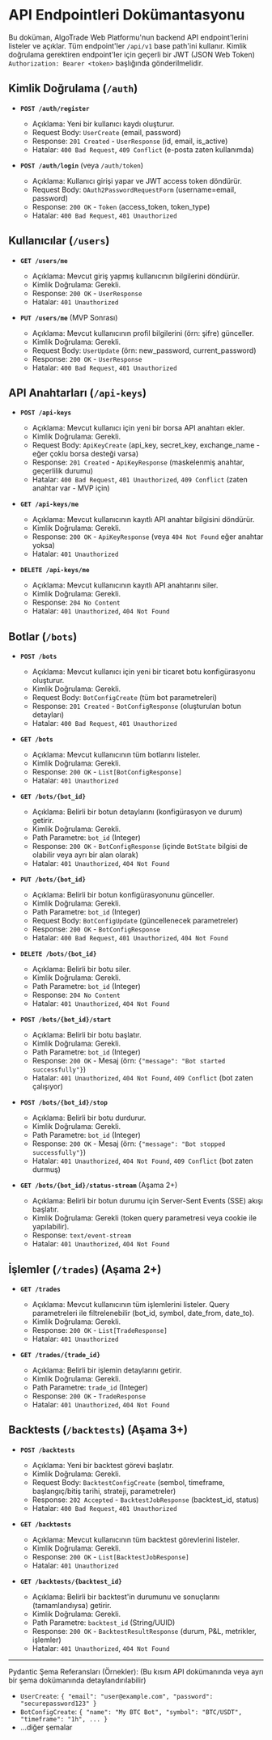 # API Endpointleri Dokümantasyonu

Bu doküman, AlgoTrade Web Platformu'nun backend API endpoint'lerini listeler ve açıklar. Tüm endpoint'ler `/api/v1` base path'ini kullanır. Kimlik doğrulama gerektiren endpoint'ler için geçerli bir JWT (JSON Web Token) `Authorization: Bearer <token>` başlığında gönderilmelidir.

## Kimlik Doğrulama (`/auth`)

*   **`POST /auth/register`**
    *   Açıklama: Yeni bir kullanıcı kaydı oluşturur.
    *   Request Body: `UserCreate` (email, password)
    *   Response: `201 Created` - `UserResponse` (id, email, is_active)
    *   Hatalar: `400 Bad Request`, `409 Conflict` (e-posta zaten kullanımda)

*   **`POST /auth/login`** (veya `/auth/token`)
    *   Açıklama: Kullanıcı girişi yapar ve JWT access token döndürür.
    *   Request Body: `OAuth2PasswordRequestForm` (username=email, password)
    *   Response: `200 OK` - `Token` (access_token, token_type)
    *   Hatalar: `400 Bad Request`, `401 Unauthorized`

## Kullanıcılar (`/users`)

*   **`GET /users/me`**
    *   Açıklama: Mevcut giriş yapmış kullanıcının bilgilerini döndürür.
    *   Kimlik Doğrulama: Gerekli.
    *   Response: `200 OK` - `UserResponse`
    *   Hatalar: `401 Unauthorized`

*   **`PUT /users/me`** (MVP Sonrası)
    *   Açıklama: Mevcut kullanıcının profil bilgilerini (örn: şifre) günceller.
    *   Kimlik Doğrulama: Gerekli.
    *   Request Body: `UserUpdate` (örn: new_password, current_password)
    *   Response: `200 OK` - `UserResponse`
    *   Hatalar: `400 Bad Request`, `401 Unauthorized`

## API Anahtarları (`/api-keys`)

*   **`POST /api-keys`**
    *   Açıklama: Mevcut kullanıcı için yeni bir borsa API anahtarı ekler.
    *   Kimlik Doğrulama: Gerekli.
    *   Request Body: `ApiKeyCreate` (api_key, secret_key, exchange_name - eğer çoklu borsa desteği varsa)
    *   Response: `201 Created` - `ApiKeyResponse` (maskelenmiş anahtar, geçerlilik durumu)
    *   Hatalar: `400 Bad Request`, `401 Unauthorized`, `409 Conflict` (zaten anahtar var - MVP için)

*   **`GET /api-keys/me`**
    *   Açıklama: Mevcut kullanıcının kayıtlı API anahtar bilgisini döndürür.
    *   Kimlik Doğrulama: Gerekli.
    *   Response: `200 OK` - `ApiKeyResponse` (veya `404 Not Found` eğer anahtar yoksa)
    *   Hatalar: `401 Unauthorized`

*   **`DELETE /api-keys/me`**
    *   Açıklama: Mevcut kullanıcının kayıtlı API anahtarını siler.
    *   Kimlik Doğrulama: Gerekli.
    *   Response: `204 No Content`
    *   Hatalar: `401 Unauthorized`, `404 Not Found`

## Botlar (`/bots`)

*   **`POST /bots`**
    *   Açıklama: Mevcut kullanıcı için yeni bir ticaret botu konfigürasyonu oluşturur.
    *   Kimlik Doğrulama: Gerekli.
    *   Request Body: `BotConfigCreate` (tüm bot parametreleri)
    *   Response: `201 Created` - `BotConfigResponse` (oluşturulan botun detayları)
    *   Hatalar: `400 Bad Request`, `401 Unauthorized`

*   **`GET /bots`**
    *   Açıklama: Mevcut kullanıcının tüm botlarını listeler.
    *   Kimlik Doğrulama: Gerekli.
    *   Response: `200 OK` - `List[BotConfigResponse]`
    *   Hatalar: `401 Unauthorized`

*   **`GET /bots/{bot_id}`**
    *   Açıklama: Belirli bir botun detaylarını (konfigürasyon ve durum) getirir.
    *   Kimlik Doğrulama: Gerekli.
    *   Path Parametre: `bot_id` (Integer)
    *   Response: `200 OK` - `BotConfigResponse` (içinde `BotState` bilgisi de olabilir veya ayrı bir alan olarak)
    *   Hatalar: `401 Unauthorized`, `404 Not Found`

*   **`PUT /bots/{bot_id}`**
    *   Açıklama: Belirli bir botun konfigürasyonunu günceller.
    *   Kimlik Doğrulama: Gerekli.
    *   Path Parametre: `bot_id` (Integer)
    *   Request Body: `BotConfigUpdate` (güncellenecek parametreler)
    *   Response: `200 OK` - `BotConfigResponse`
    *   Hatalar: `400 Bad Request`, `401 Unauthorized`, `404 Not Found`

*   **`DELETE /bots/{bot_id}`**
    *   Açıklama: Belirli bir botu siler.
    *   Kimlik Doğrulama: Gerekli.
    *   Path Parametre: `bot_id` (Integer)
    *   Response: `204 No Content`
    *   Hatalar: `401 Unauthorized`, `404 Not Found`

*   **`POST /bots/{bot_id}/start`**
    *   Açıklama: Belirli bir botu başlatır.
    *   Kimlik Doğrulama: Gerekli.
    *   Path Parametre: `bot_id` (Integer)
    *   Response: `200 OK` - Mesaj (örn: `{"message": "Bot started successfully"}`)
    *   Hatalar: `401 Unauthorized`, `404 Not Found`, `409 Conflict` (bot zaten çalışıyor)

*   **`POST /bots/{bot_id}/stop`**
    *   Açıklama: Belirli bir botu durdurur.
    *   Kimlik Doğrulama: Gerekli.
    *   Path Parametre: `bot_id` (Integer)
    *   Response: `200 OK` - Mesaj (örn: `{"message": "Bot stopped successfully"}`)
    *   Hatalar: `401 Unauthorized`, `404 Not Found`, `409 Conflict` (bot zaten durmuş)

*   **`GET /bots/{bot_id}/status-stream`** (Aşama 2+)
    *   Açıklama: Belirli bir botun durumu için Server-Sent Events (SSE) akışı başlatır.
    *   Kimlik Doğrulama: Gerekli (token query parametresi veya cookie ile yapılabilir).
    *   Response: `text/event-stream`
    *   Hatalar: `401 Unauthorized`, `404 Not Found`

## İşlemler (`/trades`) (Aşama 2+)

*   **`GET /trades`**
    *   Açıklama: Mevcut kullanıcının tüm işlemlerini listeler. Query parametreleri ile filtrelenebilir (bot_id, symbol, date_from, date_to).
    *   Kimlik Doğrulama: Gerekli.
    *   Response: `200 OK` - `List[TradeResponse]`
    *   Hatalar: `401 Unauthorized`

*   **`GET /trades/{trade_id}`**
    *   Açıklama: Belirli bir işlemin detaylarını getirir.
    *   Kimlik Doğrulama: Gerekli.
    *   Path Parametre: `trade_id` (Integer)
    *   Response: `200 OK` - `TradeResponse`
    *   Hatalar: `401 Unauthorized`, `404 Not Found`

## Backtests (`/backtests`) (Aşama 3+)

*   **`POST /backtests`**
    *   Açıklama: Yeni bir backtest görevi başlatır.
    *   Kimlik Doğrulama: Gerekli.
    *   Request Body: `BacktestConfigCreate` (sembol, timeframe, başlangıç/bitiş tarihi, strateji, parametreler)
    *   Response: `202 Accepted` - `BacktestJobResponse` (backtest_id, status)
    *   Hatalar: `400 Bad Request`, `401 Unauthorized`

*   **`GET /backtests`**
    *   Açıklama: Mevcut kullanıcının tüm backtest görevlerini listeler.
    *   Kimlik Doğrulama: Gerekli.
    *   Response: `200 OK` - `List[BacktestJobResponse]`
    *   Hatalar: `401 Unauthorized`

*   **`GET /backtests/{backtest_id}`**
    *   Açıklama: Belirli bir backtest'in durumunu ve sonuçlarını (tamamlandıysa) getirir.
    *   Kimlik Doğrulama: Gerekli.
    *   Path Parametre: `backtest_id` (String/UUID)
    *   Response: `200 OK` - `BacktestResultResponse` (durum, P&L, metrikler, işlemler)
    *   Hatalar: `401 Unauthorized`, `404 Not Found`

---
Pydantic Şema Referansları (Örnekler):
(Bu kısım API dokümanında veya ayrı bir şema dokümanında detaylandırılabilir)

*   `UserCreate`: `{ "email": "user@example.com", "password": "securepassword123" }`
*   `BotConfigCreate`: `{ "name": "My BTC Bot", "symbol": "BTC/USDT", "timeframe": "1h", ... }`
*   ...diğer şemalar
